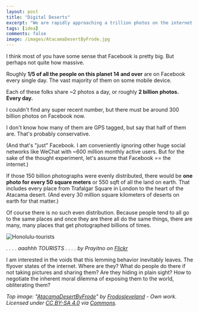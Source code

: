 ```yaml
---
layout: post
title: "Digital Deserts"
excerpt: "We are rapidly approaching a trillion photos on the internet. Yet there are places near you that you will still need to go to in order to see them. Digital deserts."
tags: [idea]
comments: false
image: /images/AtacamaDesertByFrode.jpg
---
```


I think most of you have some sense that Facebook is pretty big. But perhaps not quite how massive.

Roughly **1/5 of all the people on this planet 14 and over** are on Facebook every single day. The vast majority of them on some mobile device. 

Each of these folks share ~2 photos a day, or roughly **2 billion photos. Every day.**

I couldn't find any super recent number, but there must be around 300 billion photos on Facebook now. 

I don't know how many of them are GPS tagged, but say that half of them are. That's probably conservative.

(And that's "just" Facebook. I am conveniently ignoring other huge social networks like WeChat with ~600 million monthly active users. But for the sake of the thought experiment, let's assume that Facebook == the internet.)

If those 150 billion photographs were evenly distributed, there would be **one photo for every 50 square meters** or 550 sqft of all the land on earth. That includes every place from Trafalgar Square in London to the heart of the Atacama desert. (And every 30 million square kilometers of deserts on earth for that matter.)

Of course there is no such even distribution. Because people tend to all go to the same places and once they are there all do the same things, there are many, many places that get photographed billions of times.

![Honolulu-tourists](https://farm4.staticflickr.com/3945/15547224335_f3d66d66a2_k_d.jpg)

*. . . . aaahhh TOURISTS . . . . by Prayitno on [Flickr](https://www.flickr.com/photos/prayitnophotography/15547224335)*

I am interested in the voids that this lemming behavior inevitably leaves. The flyover states of the internet. Where are they? What do people do there if not taking pictures and sharing them? Are they hiding in plain sight? How to negotiate the inherent moral dilemma of exposing them to the world, obliterating them?

*Top image: "<a href="https://commons.wikimedia.org/wiki/File:AtacamaDesertByFrode.jpg#/media/File:AtacamaDesertByFrode.jpg">AtacamaDesertByFrode</a>" by <a href="//commons.wikimedia.org/w/index.php?title=User:Frodosleveland&amp;action=edit&amp;redlink=1" class="new" title="User:Frodosleveland (page does not exist)">Frodosleveland</a> - <span class="int-own-work" lang="en">Own work</span>. Licensed under <a href="http://creativecommons.org/licenses/by-sa/4.0" title="Creative Commons Attribution-Share Alike 4.0">CC BY-SA 4.0</a> via <a href="https://commons.wikimedia.org/wiki/">Commons</a>.*
